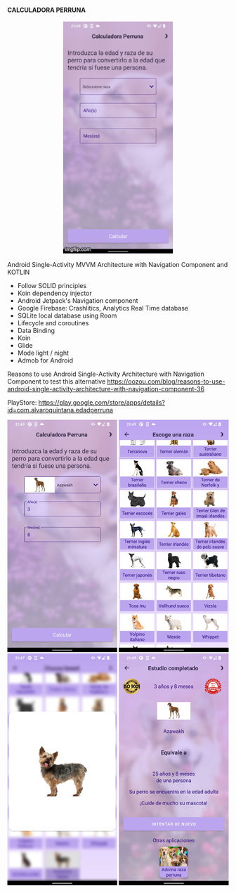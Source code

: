    #### CALCULADORA PERRUNA ####

<p align="center">
  <img src="https://github.com/AlvaroQ/CalculadoraPerruna/blob/master/captures/app.gif" width="250">
</p>

Android Single-Activity MVVM Architecture with Navigation Component and KOTLIN
 - Follow SOLID principles
 - Koin dependency injector
 - Android Jetpack's Navigation component
 - Google Firebase: Crashlitics, Analytics Real Time database
 - SQLite local database using Room
 - Lifecycle and coroutines
 - Data Binding
 - Koin
 - Glide
 - Mode light / night
 - Admob for Android

Reasons to use Android Single-Activity Architecture with Navigation Component to test this alternative
https://oozou.com/blog/reasons-to-use-android-single-activity-architecture-with-navigation-component-36

PlayStore: https://play.google.com/store/apps/details?id=com.alvaroquintana.edadperruna

<p align="center">
<img src="https://github.com/AlvaroQ/CalculadoraPerruna/blob/master/captures/es_main_2.jpeg" width="250">
<img src="https://github.com/AlvaroQ/CalculadoraPerruna/blob/master/captures/es_list.jpeg" width="250">
<img src="https://github.com/AlvaroQ/CalculadoraPerruna/blob/master/captures/es_list_select.jpeg" width="250">
<img src="https://github.com/AlvaroQ/CalculadoraPerruna/blob/master/captures/es_result.jpeg" width="250">
</p>
